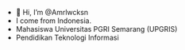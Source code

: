 - 👋 Hi, I’m @Amrlwcksn
- I come from Indonesia.
- Mahasiswa Universitas PGRI Semarang (UPGRIS)
- Pendidikan Teknologi Informasi

<!---
Amrlwcksn/Amrlwcksn is a ✨ special ✨ repository because its `README.md` (this file) appears on your GitHub profile.
You can click the Preview link to take a look at your changes.
--->

